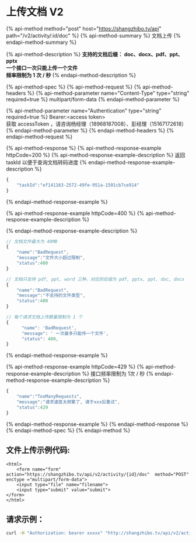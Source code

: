 # 上传文档 V2

{% api-method method="post" host="https://shangzhibo.tv/api" path="/v2/activity/:id/doc" %}
{% api-method-summary %}
文档上传
{% endapi-method-summary %}

{% api-method-description %}
**支持的文档后缀： doc、docx、pdf、ppt、pptx  
一个接口一次只能上传一个文件  
频率限制为 1 次 / 秒**
{% endapi-method-description %}

{% api-method-spec %}
{% api-method-request %}
{% api-method-headers %}
{% api-method-parameter name="Content-Type" type="string" required=true %}
multipart/form-data
{% endapi-method-parameter %}

{% api-method-parameter name="Authentication" type="string" required=true %}
Bearer:&lt;access token&gt;  
获取 accessToken ，请咨询杨经理（18968187008）、彭经理（15167172618）
{% endapi-method-parameter %}
{% endapi-method-headers %}
{% endapi-method-request %}

{% api-method-response %}
{% api-method-response-example httpCode=200 %}
{% api-method-response-example-description %}
返回 taskId 以便于查询文档转码进度
{% endapi-method-response-example-description %}

```javascript
{
    "taskId":"ef141163-2572-49fe-951a-1501cb7ce914"
}
```
{% endapi-method-response-example %}

{% api-method-response-example httpCode=400 %}
{% api-method-response-example-description %}

{% endapi-method-response-example-description %}

```javascript
// 文档文件最大为 40MB
{
    "name":"BadRequest",
    "message":"文件大小超过限制",
    "status":400
}

// 文档只支持 pdf, ppt, word 三种，对应的后缀为 pdf, pptx, ppt, doc, docx
{
    "name":"BadRequest",
    "message":"不支持的文件类型",
    "status":400
}

// 每个请求文档上传数量限制为 1 个
{
      "name": 'BadRequest',
      "message": ' 一次最多只能传一个文件',
      "status": 400,
}
```
{% endapi-method-response-example %}

{% api-method-response-example httpCode=429 %}
{% api-method-response-example-description %}
接口频率限制为 1次 / 秒
{% endapi-method-response-example-description %}

```javascript
{
    "name":"TooManyRequests",
    "message":"请求速度太频繁了, 请于xxx后重试",
    "status":429
}
```
{% endapi-method-response-example %}
{% endapi-method-response %}
{% endapi-method-spec %}
{% endapi-method %}

## 文件上传示例代码:

```markup
<html>
    <form name="form" action="https://shangzhibo.tv/api/v2/activity/{id}/doc"  method="POST" enctype ="multipart/form-data">
    <input type="file" name="filename">
    <input type="submit" value="submit">
</form>
</html>
```

## 请求示例：

```bash
curl -H "Authorization: bearer xxxxx" "http://shangzhibo.tv/api/v2/activity/:id/doc" -F file=@raft.pdf
```

